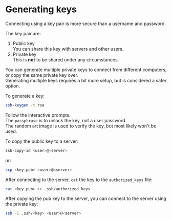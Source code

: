 # Generating keys

Connecting using a key pair is more secure than a username and password.

The key pair are:
1. Public key\
You can share this key with servers and other users.
2. Private key\
This is **not** to be shared under any circumstances.

You can generate multiple private keys to connect from different computers, or copy the same private key over.\
Generating multiple keys requires a bit more setup, but is considered a safer option.

To generate a key:
```bash
ssh-keygen -t rsa
```

Follow the interactive prompts.\
The `passphrase` is to unlock the key, not a user password.\
The random art image is used to verify the key, but most likely won't be used.

To copy the public key to a server:
```bash
ssh-copy-id <user>@<server>
```
or:
```bash
scp <key.pub> <user>@<server>
```

After connecting to the server, `cat` the key to the `authorized_keys` file:

```bash
cat <key.pub> >> .ssh/authorized_keys
```

After copying the pub key to the server, you can connect to the server using the private key:

```bash
ssh -i .ssh/<key> <user>@<server>
```


